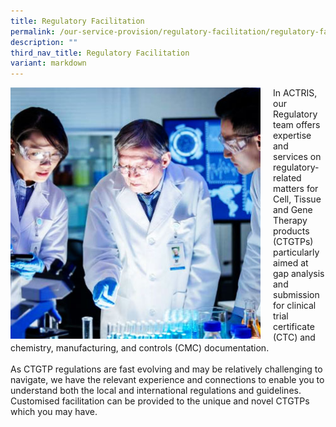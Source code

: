 ```yaml
---
title: Regulatory Facilitation
permalink: /our-service-provision/regulatory-facilitation/regulatory-facilitation/
description: ""
third_nav_title: Regulatory Facilitation
variant: markdown
---
```

<div style="margin-right: 20px; float: left;">
    <img src="/images/Our%20Service%20Provision/service-1-1.jpg" style="width:400px">
</div>

In ACTRIS, our Regulatory team offers expertise and services on regulatory-related matters for Cell, Tissue and Gene Therapy products (CTGTPs) particularly aimed at gap analysis and submission for clinical trial certificate (CTC) and chemistry, manufacturing, and controls (CMC) documentation. 
<br><br>
As CTGTP regulations are fast evolving and may be relatively challenging to navigate, we have the relevant experience and connections to enable you to understand both the local and international regulations and guidelines. Customised facilitation can be provided to the unique and novel CTGTPs which you may have.